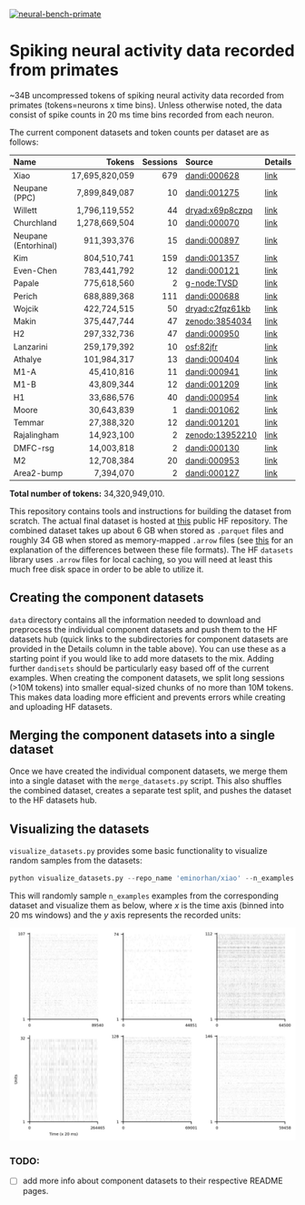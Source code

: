 <p align="left">
    <a href="https://huggingface.co/datasets/eminorhan/neural-bench-primate"><img alt="neural-bench-primate" src="https://img.shields.io/badge/HF_datasets-neural_bench_primate-blue"></a>
</p>

# Spiking neural activity data recorded from primates 

~34B uncompressed tokens of spiking neural activity data recorded from primates (tokens=neurons x time bins). Unless otherwise noted, the data consist of spike counts in 20 ms time bins recorded from each neuron. 

The current component datasets and token counts per dataset are as follows:

| Name               | Tokens          | Sessions | Source                                                      | Details
|:-------------------|----------------:|---------:|:------------------------------------------------------------|:-------------------------------
| Xiao               | 17,695,820,059  | 679      | [dandi:000628](https://dandiarchive.org/dandiset/000628)    | [link](data/xiao)
| Neupane (PPC)      | 7,899,849,087   | 10       | [dandi:001275](https://dandiarchive.org/dandiset/001275)    | [link](data/neupane-ppc)
| Willett            | 1,796,119,552   | 44       | [dryad:x69p8czpq]( https://doi.org/10.5061/dryad.x69p8czpq) | [link](data/willett)
| Churchland         | 1,278,669,504   | 10       | [dandi:000070](https://dandiarchive.org/dandiset/000070)    | [link](data/churchland)
| Neupane (Entorhinal)| 911,393,376    | 15       | [dandi:000897](https://dandiarchive.org/dandiset/000897)    | [link](data/neupane-entorhinal)
| Kim                | 804,510,741     | 159      | [dandi:001357](https://dandiarchive.org/dandiset/001357)    | [link](data/kim)
| Even-Chen          | 783,441,792     | 12       | [dandi:000121](https://dandiarchive.org/dandiset/000121)    | [link](data/even-chen)
| Papale             | 775,618,560     | 2        | [g-node:TVSD](https://gin.g-node.org/paolo_papale/TVSD)     | [link](data/papale)
| Perich             | 688,889,368     | 111      | [dandi:000688](https://dandiarchive.org/dandiset/000688)    | [link](data/perich)
| Wojcik             | 422,724,515     | 50       | [dryad:c2fqz61kb](https://doi.org/10.5061/dryad.c2fqz61kb)  | [link](data/wojcik)
| Makin              | 375,447,744     | 47       | [zenodo:3854034](https://zenodo.org/records/3854034)        | [link](data/makin)
| H2                 | 297,332,736     | 47       | [dandi:000950](https://dandiarchive.org/dandiset/000950)    | [link](data/h2)
| Lanzarini          | 259,179,392     | 10       | [osf:82jfr](https://osf.io/82jfr/)                          | [link](data/lanzarini)
| Athalye            | 101,984,317     | 13       | [dandi:000404](https://dandiarchive.org/dandiset/000404)    | [link](data/athalye)
| M1-A               | 45,410,816      | 11       | [dandi:000941](https://dandiarchive.org/dandiset/000941)    | [link](data/m1-a)
| M1-B               | 43,809,344      | 12       | [dandi:001209](https://dandiarchive.org/dandiset/001209)    | [link](data/m1-b)
| H1                 | 33,686,576      | 40       | [dandi:000954](https://dandiarchive.org/dandiset/000954)    | [link](data/h1)
| Moore              | 30,643,839      | 1        | [dandi:001062](https://dandiarchive.org/dandiset/001062)    | [link](data/moore)
| Temmar             | 27,388,320      | 12       | [dandi:001201](https://dandiarchive.org/dandiset/001201)    | [link](data/temmar)
| Rajalingham        | 14,923,100      | 2        | [zenodo:13952210](https://zenodo.org/records/13952210)      | [link](data/rajalingham)
| DMFC-rsg           | 14,003,818      | 2        | [dandi:000130](https://dandiarchive.org/dandiset/000130)    | [link](data/dmfc-rsg)
| M2                 | 12,708,384      | 20       | [dandi:000953](https://dandiarchive.org/dandiset/000953)    | [link](data/m2)
| Area2-bump         | 7,394,070       | 2        | [dandi:000127](https://dandiarchive.org/dandiset/000127)    | [link](data/area2-bump)

**Total number of tokens:** 34,320,949,010. 

This repository contains tools and instructions for building the dataset from scratch. The actual final dataset is hosted at [this](https://huggingface.co/datasets/eminorhan/neural-bench-primate) public HF repository. The combined dataset takes up about 6 GB when stored as `.parquet` files and roughly 34 GB when stored as memory-mapped `.arrow` files (see [this](https://stackoverflow.com/a/56481636) for an explanation of the differences between these file formats). The HF `datasets` library uses `.arrow` files for local caching, so you will need at least this much free disk space in order to be able to utilize it. 

## Creating the component datasets
`data` directory contains all the information needed to download and preprocess the individual component datasets and push them to the HF datasets hub (quick links to the subdirectories for component datasets are provided in the Details column in the table above). You can use these as a starting point if you would like to add more datasets to the mix. Adding further `dandisets` should be particularly easy based off of the current examples. When creating the component datasets, we split long sessions (>10M tokens) into smaller equal-sized chunks of no more than 10M tokens. This makes data loading more efficient and prevents errors while creating and uploading HF datasets.

## Merging the component datasets into a single dataset
Once we have created the individual component datasets, we merge them into a single dataset with the `merge_datasets.py` script. This also shuffles the combined dataset, creates a separate test split, and pushes the dataset to the HF datasets hub.

## Visualizing the datasets
`visualize_datasets.py` provides some basic functionality to visualize random samples from the datasets:
```python
python visualize_datasets.py --repo_name 'eminorhan/xiao' --n_examples 6
```
This will randomly sample `n_examples` examples from the corresponding dataset and visualize them as below, where *x* is the time axis (binned into 20 ms windows) and the *y* axis represents the recorded units:

![](assets/xiao.jpg)

### TODO:

- [ ] add more info about component datasets to their respective README pages.
